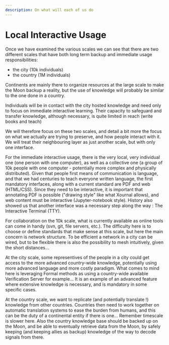 ```yaml
---
description: On what will each of us do
---
```


# Local Interactive Usage

Once we have examined the various scales we can see that there are two different scales that have both long term backup and immediate usage responsibilities:

* the city \(10k individuals\)
* the country \(1M individuals\)

Continents are mainly there to organize resources at the large scale to make the Moon backup a reality, but the use of knowledge will probably be similar to the one done in a country.

Individuals will be in contact with the city hosted knowledge and need only to focus on immediate interactive learning. Their capacity to safeguard and transfer knowledge, although necessary, is quite limited in reach \(write books and teach\)

We will therefore focus on these two scales, and detail a bit more the focus on what we actually are trying to preserve, and how people interact with it. We will treat their neighbouring layer as just another scale, but with only one interface.

For the immediate interactive usage, there is the very local, very individual one \(one person with one computer\), as well as a collective one \(a group of 10k people with one computer - potentially more complex and physically distributed\). Given that people first means of communication is language, and that we had centuries to teach everyone written language, the first mandatory interfaces, along with a current standard are PDF and web \(HTML/CSS\). Since they need to be interactive, it is important that annotating PDF is possible \("drawing style" like what Xournal allows\), and web content must be interactive \(Jupyter-notebook style\). History also showed us that another interface was a necessary step along the way : The Interactive Terminal \(TTY\). 

For collaboration on the 10k scale, what is currently available as online tools can come in handy \(svn, git, file servers, etc.\). The difficulty here is to choose or define standards that make sense at this scale, but here the main concern is network structure. To be efficient a network in a city can be wired, but to be flexible there is also the possibility to mesh intuitively, given the short distances...

At the city scale, some representives of the people in a city could get access to the more advanced country-wide knowledge, potentially using more advanced language and more costly paradigm. What comes to mind here is leveraging Formal methods as using a country-wide available Verification Server for example... It is an example of an advanced feature where extensive knowledge is necessary, and is mandatory in some specific cases.

At the country scale, we want to replicate \(and potentially translate !\) knowledge from other countries. Countries then need to work together on automatic translation systems to ease the burden from humans, and this can be the duty of a continental entity if there is one... Remember timescale is slower here. Also the country knowledge base should be backed up on the Moon, and be able to eventually retrieve data from the Moon, by safely keeping \(and keeping allies as backup\) knowledge of the way to decode signals from there.

